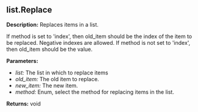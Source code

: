 ## list.Replace  
  
  
**Description:** Replaces items in a list.


If method is set to 'index', then old_item should be the index of the item to be replaced. Negative indexes are allowed.
If method is not set to 'index', then old_item should be the value.  
  
**Parameters:**  
  * *list:* The list in which to replace items  
  * *old\_item:* The old item to replace.  
  * *new\_item:* The new item.  
  * *method:* Enum, select the method for replacing items in the list.  
  
**Returns:** void  
